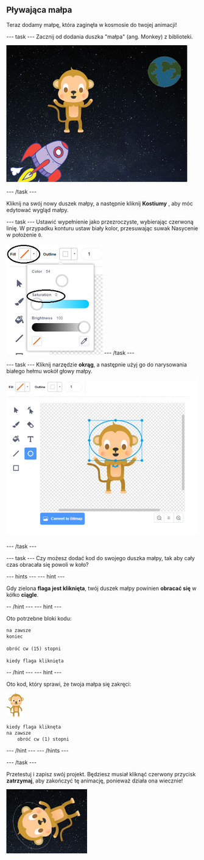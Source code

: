## Pływająca małpa

Teraz dodamy małpę, która zaginęła w kosmosie do twojej animacji!

\--- task \--- Zacznij od dodania duszka "małpa" (ang. Monkey) z biblioteki.

![Dodanie duszka małpy](images/space-monkey-sprite.png)

\--- /task \---

Kliknij na swój nowy duszek małpy, a następnie kliknij **Kostiumy** , aby móc edytować wygląd małpy.

\--- task \--- Ustawić wypełnienie jako przezroczyste, wybierając czerwoną linię. W przypadku konturu ustaw biały kolor, przesuwając suwak Nasycenie w położenie `0`.

![Zrób biały kolor](images/make-white.png) \--- /task \---

\--- task \--- Kliknij narzędzie **okrąg**, a następnie użyj go do narysowania białego hełmu wokół głowy małpy.

![Małpi kosmiczny hełm](images/space-monkey-edit.png)

\--- /task \---

\--- task \--- Czy możesz dodać kod do swojego duszka małpy, tak aby cały czas obracała się powoli w koło?

\--- hints \--- \--- hint \---

Gdy zielona **flaga jest kliknięta**, twój duszek małpy powinien **obracać się** w kółko **ciągle**.

-- /hint \--- \--- hint \---

Oto potrzebne bloki kodu:

```blocks3
na zawsze
koniec

obróć cw (15) stopni

kiedy flaga kliknięta
```

-- /hint \--- \--- hint \---

Oto kod, który sprawi, że twoja małpa się zakręci:

![Duszek małpy](images/sprite-monkey.png)

```blocks3
kiedy flaga kliknęta
na zawsze
    obróć cw (1) stopni
```

\--- /hint \--- \--- /hints \---

\--- /task \---

Przetestuj i zapisz swój projekt. Będziesz musiał kliknąć czerwony przycisk **zatrzymaj**, aby zakończyć tę animację, ponieważ działa ona wiecznie!

![Przetestuj wirującą małpę](images/space-spin-test.png)